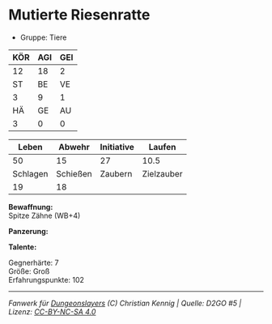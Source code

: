 # Mutierte Riesenratte  
- Gruppe: Tiere  

| KÖR | AGI | GEI |  
| --- | --- | --- |  
| 12  | 18  | 2   |
| ST  | BE  | VE  |  
| 3   | 9   | 1   |
| HÄ  | GE  | AU  |  
| 3   | 0   | 0   |


| Leben    | Abwehr   | Initiative | Laufen     |
| -------- | -------- | ---------- | ---------- |
| 50       | 15       | 27         | 10.5       |
| Schlagen | Schießen | Zaubern    | Zielzauber |
| 19       | 18       |            |            |

**Bewaffnung:**  
Spitze Zähne (WB+4)

**Panzerung:**  


**Talente:**  



Gegnerhärte: 7  
Größe: Groß  
Erfahrungspunkte: 102  



___
*Fanwerk für [Dungeonslayers](https://www.dungeonslayers.net/) (C) Christian Kennig | Quelle: D2GO #5 | Lizenz: [CC-BY-NC-SA 4.0](https://creativecommons.org/licenses/by-nc-sa/4.0/deed.de)*